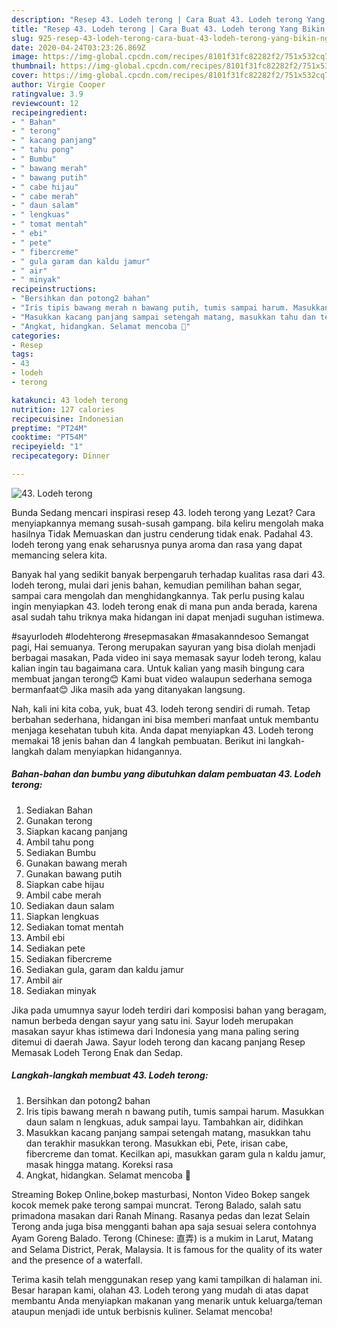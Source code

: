 ```yaml
---
description: "Resep 43. Lodeh terong | Cara Buat 43. Lodeh terong Yang Bikin Ngiler"
title: "Resep 43. Lodeh terong | Cara Buat 43. Lodeh terong Yang Bikin Ngiler"
slug: 925-resep-43-lodeh-terong-cara-buat-43-lodeh-terong-yang-bikin-ngiler
date: 2020-04-24T03:23:26.869Z
image: https://img-global.cpcdn.com/recipes/8101f31fc82282f2/751x532cq70/43-lodeh-terong-foto-resep-utama.jpg
thumbnail: https://img-global.cpcdn.com/recipes/8101f31fc82282f2/751x532cq70/43-lodeh-terong-foto-resep-utama.jpg
cover: https://img-global.cpcdn.com/recipes/8101f31fc82282f2/751x532cq70/43-lodeh-terong-foto-resep-utama.jpg
author: Virgie Cooper
ratingvalue: 3.9
reviewcount: 12
recipeingredient:
- " Bahan"
- " terong"
- " kacang panjang"
- " tahu pong"
- " Bumbu"
- " bawang merah"
- " bawang putih"
- " cabe hijau"
- " cabe merah"
- " daun salam"
- " lengkuas"
- " tomat mentah"
- " ebi"
- " pete"
- " fibercreme"
- " gula garam dan kaldu jamur"
- " air"
- " minyak"
recipeinstructions:
- "Bersihkan dan potong2 bahan"
- "Iris tipis bawang merah n bawang putih, tumis sampai harum. Masukkan daun salam n lengkuas, aduk sampai layu. Tambahkan air, didihkan"
- "Masukkan kacang panjang sampai setengah matang, masukkan tahu dan terakhir masukkan terong. Masukkan ebi, Pete, irisan cabe, fibercreme dan tomat. Kecilkan api, masukkan garam gula n kaldu jamur, masak hingga matang. Koreksi rasa"
- "Angkat, hidangkan. Selamat mencoba 🥰"
categories:
- Resep
tags:
- 43
- lodeh
- terong

katakunci: 43 lodeh terong 
nutrition: 127 calories
recipecuisine: Indonesian
preptime: "PT24M"
cooktime: "PT54M"
recipeyield: "1"
recipecategory: Dinner

---
```



![43. Lodeh terong](https://img-global.cpcdn.com/recipes/8101f31fc82282f2/751x532cq70/43-lodeh-terong-foto-resep-utama.jpg)

Bunda Sedang mencari inspirasi resep 43. lodeh terong yang Lezat? Cara menyiapkannya memang susah-susah gampang. bila keliru mengolah maka hasilnya Tidak Memuaskan dan justru cenderung tidak enak. Padahal 43. lodeh terong yang enak seharusnya punya aroma dan rasa yang dapat memancing selera kita.

Banyak hal yang sedikit banyak berpengaruh terhadap kualitas rasa dari 43. lodeh terong, mulai dari jenis bahan, kemudian pemilihan bahan segar, sampai cara mengolah dan menghidangkannya. Tak perlu pusing kalau ingin menyiapkan 43. lodeh terong enak di mana pun anda berada, karena asal sudah tahu triknya maka hidangan ini dapat menjadi suguhan istimewa.

#sayurlodeh #lodehterong #resepmasakan #masakanndesoo Semangat pagi, Hai semuanya. Terong merupakan sayuran yang bisa diolah menjadi berbagai masakan, Pada video ini saya memasak sayur lodeh terong, kalau kalian ingin tau bagaimana cara. Untuk kalian yang masih bingung cara membuat jangan terong😊 Kami buat video walaupun sederhana semoga bermanfaat😊 Jika masih ada yang ditanyakan langsung.


Nah, kali ini kita coba, yuk, buat 43. lodeh terong sendiri di rumah. Tetap berbahan sederhana, hidangan ini bisa memberi manfaat untuk membantu menjaga kesehatan tubuh kita. Anda dapat menyiapkan 43. Lodeh terong memakai 18 jenis bahan dan 4 langkah pembuatan. Berikut ini langkah-langkah dalam menyiapkan hidangannya.

<!--inarticleads1-->

##### Bahan-bahan dan bumbu yang dibutuhkan dalam pembuatan 43. Lodeh terong:

1. Sediakan  Bahan
1. Gunakan  terong
1. Siapkan  kacang panjang
1. Ambil  tahu pong
1. Sediakan  Bumbu
1. Gunakan  bawang merah
1. Gunakan  bawang putih
1. Siapkan  cabe hijau
1. Ambil  cabe merah
1. Sediakan  daun salam
1. Siapkan  lengkuas
1. Sediakan  tomat mentah
1. Ambil  ebi
1. Sediakan  pete
1. Sediakan  fibercreme
1. Sediakan  gula, garam dan kaldu jamur
1. Ambil  air
1. Sediakan  minyak


Jika pada umumnya sayur lodeh terdiri dari komposisi bahan yang beragam, namun berbeda dengan sayur yang satu ini. Sayur lodeh merupakan masakan sayur khas istimewa dari Indonesia yang mana paling sering ditemui di daerah Jawa. Sayur lodeh terong dan kacang panjang Resep Memasak Lodeh Terong Enak dan Sedap. 

<!--inarticleads2-->

##### Langkah-langkah membuat 43. Lodeh terong:

1. Bersihkan dan potong2 bahan
1. Iris tipis bawang merah n bawang putih, tumis sampai harum. Masukkan daun salam n lengkuas, aduk sampai layu. Tambahkan air, didihkan
1. Masukkan kacang panjang sampai setengah matang, masukkan tahu dan terakhir masukkan terong. Masukkan ebi, Pete, irisan cabe, fibercreme dan tomat. Kecilkan api, masukkan garam gula n kaldu jamur, masak hingga matang. Koreksi rasa
1. Angkat, hidangkan. Selamat mencoba 🥰


Streaming Bokep Online,bokep masturbasi, Nonton Video Bokep sangek kocok memek pake terong sampai muncrat. Terong Balado, salah satu primadona masakan dari Ranah Minang. Rasanya pedas dan lezat Selain Terong anda juga bisa mengganti bahan apa saja sesuai selera contohnya Ayam Goreng Balado. Terong (Chinese: 直弄) is a mukim in Larut, Matang and Selama District, Perak, Malaysia. It is famous for the quality of its water and the presence of a waterfall. 

Terima kasih telah menggunakan resep yang kami tampilkan di halaman ini. Besar harapan kami, olahan 43. Lodeh terong yang mudah di atas dapat membantu Anda menyiapkan makanan yang menarik untuk keluarga/teman ataupun menjadi ide untuk berbisnis kuliner. Selamat mencoba!
